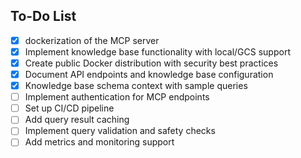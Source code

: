 ## To-Do List

- [x] dockerization of the MCP server
- [x] Implement knowledge base functionality with local/GCS support
- [x] Create public Docker distribution with security best practices
- [x] Document API endpoints and knowledge base configuration
- [x] Knowledge base schema context with sample queries
- [ ] Implement authentication for MCP endpoints
- [ ] Set up CI/CD pipeline
- [ ] Add query result caching
- [ ] Implement query validation and safety checks
- [ ] Add metrics and monitoring support